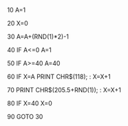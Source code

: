 10 A=1

20 X=0

30 A=A+(RND(1)*2)-1

40 IF A<=0 A=1

50 IF A>=40 A=40

60 IF X=A PRINT CHR$(118); : X=X+1

70 PRINT CHR$(205.5+RND(1)); : X=X+1

80 IF X=40 X=0

90 GOTO 30
